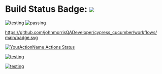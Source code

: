 # Build Status Badge: ![](https://github.com/johnmorrisQADeveloper/cypress_cucumber/workflows/main/badge.svg)

![testing](https://github.com/actions/cypress_cucumber/workflows/Greet%20Everyone/badge.svg)
![passing](https://github.com/actions/cypress_cucumber/workflows/.github/workflows/main.yml/badge.svg)

https://github.com/johnmorrisQADeveloper/cypress_cucumber/workflows/main/badge.svg


[![YourActionName Actions Status](https://github.com/{userName}/{repoName}/workflows/{workflowName}/badge.svg)](https://github.com/{userName}/{repoName}/actions)


[![testing](https://github.com/{johnmorrisQADeveloper}/{cypress_cucumber}/workflows/{main}/badge.svg)](https://github.com/{johnmorrisQADeveloper}/{cypress_cucumber}/actions)

[![testing](https://github.com/johnmorrisQADeveloper/cypress_cucumber/workflows/main/badge.svg)](https://github.com/johnmorrisQADeveloper/cypress_cucumber/actions)
